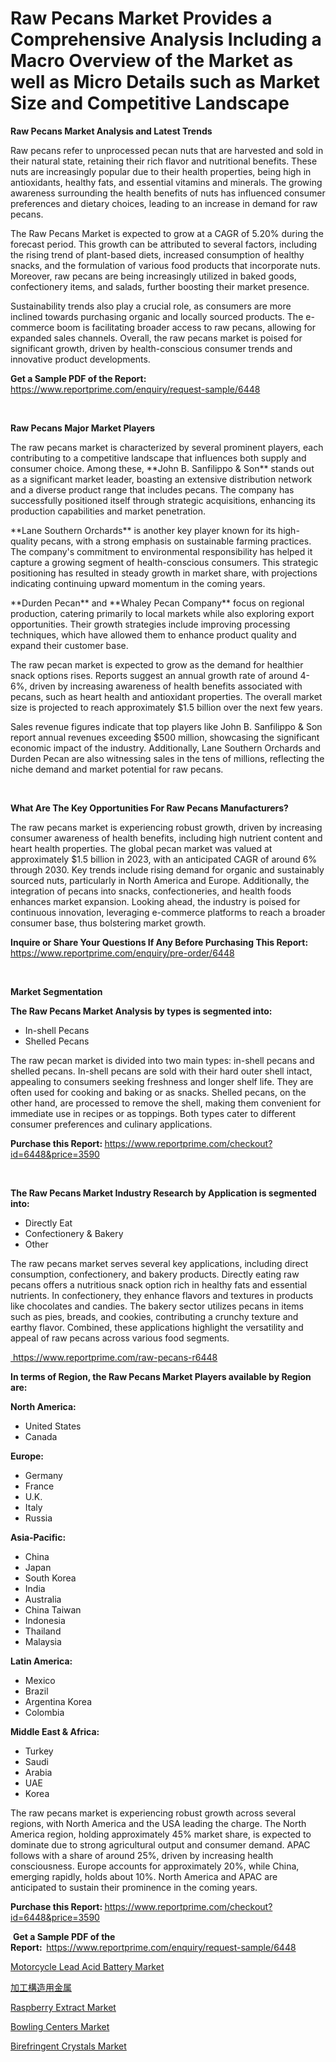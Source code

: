 <p><h1>Raw Pecans Market Provides a Comprehensive Analysis Including a Macro Overview of the Market as well as Micro Details such as Market Size and Competitive Landscape</h1></p><p><strong>Raw Pecans Market Analysis and Latest Trends</strong></p>
<p><p>Raw pecans refer to unprocessed pecan nuts that are harvested and sold in their natural state, retaining their rich flavor and nutritional benefits. These nuts are increasingly popular due to their health properties, being high in antioxidants, healthy fats, and essential vitamins and minerals. The growing awareness surrounding the health benefits of nuts has influenced consumer preferences and dietary choices, leading to an increase in demand for raw pecans.</p><p>The Raw Pecans Market is expected to grow at a CAGR of 5.20% during the forecast period. This growth can be attributed to several factors, including the rising trend of plant-based diets, increased consumption of healthy snacks, and the formulation of various food products that incorporate nuts. Moreover, raw pecans are being increasingly utilized in baked goods, confectionery items, and salads, further boosting their market presence.</p><p>Sustainability trends also play a crucial role, as consumers are more inclined towards purchasing organic and locally sourced products. The e-commerce boom is facilitating broader access to raw pecans, allowing for expanded sales channels. Overall, the raw pecans market is poised for significant growth, driven by health-conscious consumer trends and innovative product developments.</p></p>
<p><strong>Get a Sample PDF of the Report:&nbsp;</strong> <a href="https://www.reportprime.com/enquiry/request-sample/6448">https://www.reportprime.com/enquiry/request-sample/6448</a></p>
<p>&nbsp;</p>
<p><strong>Raw Pecans Major Market Players</strong></p>
<p><p>The raw pecans market is characterized by several prominent players, each contributing to a competitive landscape that influences both supply and consumer choice. Among these, **John B. Sanfilippo & Son** stands out as a significant market leader, boasting an extensive distribution network and a diverse product range that includes pecans. The company has successfully positioned itself through strategic acquisitions, enhancing its production capabilities and market penetration.</p><p>**Lane Southern Orchards** is another key player known for its high-quality pecans, with a strong emphasis on sustainable farming practices. The company's commitment to environmental responsibility has helped it capture a growing segment of health-conscious consumers. This strategic positioning has resulted in steady growth in market share, with projections indicating continuing upward momentum in the coming years.</p><p>**Durden Pecan** and **Whaley Pecan Company** focus on regional production, catering primarily to local markets while also exploring export opportunities. Their growth strategies include improving processing techniques, which have allowed them to enhance product quality and expand their customer base.</p><p>The raw pecan market is expected to grow as the demand for healthier snack options rises. Reports suggest an annual growth rate of around 4-6%, driven by increasing awareness of health benefits associated with pecans, such as heart health and antioxidant properties. The overall market size is projected to reach approximately $1.5 billion over the next few years.</p><p>Sales revenue figures indicate that top players like John B. Sanfilippo & Son report annual revenues exceeding $500 million, showcasing the significant economic impact of the industry. Additionally, Lane Southern Orchards and Durden Pecan are also witnessing sales in the tens of millions, reflecting the niche demand and market potential for raw pecans.</p></p>
<p>&nbsp;</p>
<p><strong>What Are The Key Opportunities For Raw Pecans Manufacturers?</strong></p>
<p><p>The raw pecans market is experiencing robust growth, driven by increasing consumer awareness of health benefits, including high nutrient content and heart health properties. The global pecan market was valued at approximately $1.5 billion in 2023, with an anticipated CAGR of around 6% through 2030. Key trends include rising demand for organic and sustainably sourced nuts, particularly in North America and Europe. Additionally, the integration of pecans into snacks, confectioneries, and health foods enhances market expansion. Looking ahead, the industry is poised for continuous innovation, leveraging e-commerce platforms to reach a broader consumer base, thus bolstering market growth.</p></p>
<p><strong>Inquire or Share Your Questions If Any Before Purchasing This Report:</strong> <a href="https://www.reportprime.com/enquiry/pre-order/6448">https://www.reportprime.com/enquiry/pre-order/6448</a></p>
<p>&nbsp;</p>
<p><strong>Market Segmentation</strong></p>
<p><strong>The Raw Pecans Market Analysis by types is segmented into:</strong></p>
<p><ul><li>In-shell Pecans</li><li>Shelled Pecans</li></ul></p>
<p><p>The raw pecan market is divided into two main types: in-shell pecans and shelled pecans. In-shell pecans are sold with their hard outer shell intact, appealing to consumers seeking freshness and longer shelf life. They are often used for cooking and baking or as snacks. Shelled pecans, on the other hand, are processed to remove the shell, making them convenient for immediate use in recipes or as toppings. Both types cater to different consumer preferences and culinary applications.</p></p>
<p><strong>Purchase this Report:&nbsp;</strong><a href="https://www.reportprime.com/checkout?id=6448&price=3590">https://www.reportprime.com/checkout?id=6448&price=3590</a></p>
<p>&nbsp;</p>
<p><strong>The Raw Pecans Market Industry Research by Application is segmented into:</strong></p>
<p><ul><li>Directly Eat</li><li>Confectionery & Bakery</li><li>Other</li></ul></p>
<p><p>The raw pecans market serves several key applications, including direct consumption, confectionery, and bakery products. Directly eating raw pecans offers a nutritious snack option rich in healthy fats and essential nutrients. In confectionery, they enhance flavors and textures in products like chocolates and candies. The bakery sector utilizes pecans in items such as pies, breads, and cookies, contributing a crunchy texture and earthy flavor. Combined, these applications highlight the versatility and appeal of raw pecans across various food segments.</p></p>
<p><a href="https://www.reportprime.com/raw-pecans-r6448">&nbsp;https://www.reportprime.com/raw-pecans-r6448</a></p>
<p><strong>In terms of Region, the Raw Pecans Market Players available by Region are:</strong></p>
<p>
    <p> <strong> North America: </strong>
        <ul>
            <li>United States</li>
            <li>Canada</li>
        </ul>
        </p> 
    <p> <strong> Europe: </strong>
        <ul>
            <li>Germany</li>
            <li>France</li>
            <li>U.K.</li>
            <li>Italy</li>
            <li>Russia</li>
        </ul>
        </p> 
    <p> <strong> Asia-Pacific: </strong>
        <ul>
            <li>China</li>
            <li>Japan</li>
            <li>South Korea</li>
            <li>India</li>
            <li>Australia</li>
            <li>China Taiwan</li>
            <li>Indonesia</li>
            <li>Thailand</li>
            <li>Malaysia</li>
        </ul>
        </p> 
    <p> <strong> Latin America: </strong>
        <ul>
            <li>Mexico</li>
            <li>Brazil</li>
            <li>Argentina Korea</li>
            <li>Colombia</li>
        </ul>
        </p> 
    <p> <strong> Middle East & Africa: </strong>
        <ul>
            <li>Turkey</li>
            <li>Saudi</li>
            <li>Arabia</li>
            <li>UAE</li>
            <li>Korea</li>
        </ul>
    </p>
    </p>
<p><p>The raw pecans market is experiencing robust growth across several regions, with North America and the USA leading the charge. The North America region, holding approximately 45% market share, is expected to dominate due to strong agricultural output and consumer demand. APAC follows with a share of around 25%, driven by increasing health consciousness. Europe accounts for approximately 20%, while China, emerging rapidly, holds about 10%. North America and APAC are anticipated to sustain their prominence in the coming years.</p></p>
<p><strong>Purchase this Report: </strong><a href="https://www.reportprime.com/checkout?id=6448&price=3590">https://www.reportprime.com/checkout?id=6448&price=3590</a></p>
<p>&nbsp;<strong>Get a Sample PDF of the Report:&nbsp;&nbsp;</strong><a href="https://www.reportprime.com/enquiry/request-sample/6448">https://www.reportprime.com/enquiry/request-sample/6448</a></p>
<p><strong></strong></p>
<p><p><a href="https://www.linkedin.com/pulse/motorcycle-lead-acid-battery-market-research-report-exploring-xtbqe?trackingId=5ru5bDqXSLS%2BHFon8audUw%3D%3D">Motorcycle Lead Acid Battery Market</a></p><p><a href="https://medium.com/@vedakuvlis2023/fabricated-structural-metal-market-%E3%81%AE%E3%82%B0%E3%83%AD%E3%83%BC%E3%83%90%E3%83%AB%E5%B8%82%E5%A0%B4%E6%A6%82%E8%A6%81%E3%81%AF-%E4%B8%96%E7%95%8C%E3%81%8A%E3%82%88%E3%81%B3%E4%B8%BB%E8%A6%81%E5%B8%82%E5%A0%B4%E3%81%AB%E3%81%8A%E3%81%91%E3%82%8B%E6%A5%AD%E7%95%8C%E3%81%AB%E5%BD%B1%E9%9F%BF%E3%82%92%E4%B8%8E%E3%81%88%E3%82%8B%E4%B8%BB%E8%A6%81%E3%81%AA%E3%83%88%E3%83%AC%E3%83%B3%E3%83%89%E3%81%AB%E3%81%A4%E3%81%84%E3%81%A6-%E7%8B%AC%E8%87%AA%E3%81%AE%E8%A6%96%E7%82%B9%E3%82%92%E6%8F%90%E4%BE%9B%E3%81%97%E3%81%BE%E3%81%99-8bef47d8401d">加工構造用金属</a></p><p><a href="https://issuu.com/reportprime-2/docs/raspberry-extract-market-size-2030._e50b42ef0d5ff6">Raspberry Extract Market</a></p><p><a href="https://www.linkedin.com/pulse/global-bowling-centers-market-trends-analysis-future-growth-prospects-ybrlf?trackingId=rPT9Zz%2F5RsK6nRHP80BFTQ%3D%3D">Bowling Centers Market</a></p><p><a href="https://issuu.com/reportprime-2/docs/birefringent-crystals-market-size-2_549a21f4e5aa5e">Birefringent Crystals Market</a></p></p>